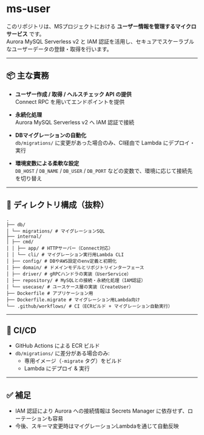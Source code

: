 # ms-user

このリポジトリは、MSプロジェクトにおける **ユーザー情報を管理するマイクロサービス** です。  
Aurora MySQL Serverless v2 と IAM 認証を活用し、セキュアでスケーラブルなユーザーデータの登録・取得を行います。

---

## 📦 主な責務

- **ユーザー作成 / 取得 / ヘルスチェック API の提供**  
  Connect RPC を用いてエンドポイントを提供

- **永続化処理**  
  Aurora MySQL Serverless v2 へ IAM 認証で接続

- **DBマイグレーションの自動化**  
  `db/migrations/` に変更があった場合のみ、CI経由で Lambda にデプロイ・実行

- **環境変数による柔軟な設定**  
  `DB_HOST` / `DB_NAME` / `DB_USER` / `DB_PORT` などの変数で、環境に応じて接続先を切り替え

---

## 📁 ディレクトリ構成（抜粋）

```
.
├── db/
│ └── migrations/ # マイグレーションSQL
├── internal/
│ ├── cmd/
│ │ ├── app/ # HTTPサーバー（Connect対応）
│ │ └── cli/ # マイグレーション実行用Lambda CLI
│ ├── config/ # DBやAWS設定のenv定義と初期化
│ ├── domain/ # ドメインモデルとリポジトリインターフェース
│ ├── driver/ # gRPCハンドラの実装（UserService）
│ ├── repository/ # MySQLとの接続・永続化処理（IAM認証）
│ └── usecase/ # ユースケース層の実装（CreateUser）
├── Dockerfile # アプリケーション用
├── Dockerfile.migrate # マイグレーション用Lambda向け
└── .github/workflows/ # CI（ECRビルド + マイグレーション自動実行）
```

---

## 🔁 CI/CD

- GitHub Actions による ECR ビルド
- `db/migrations/` に差分がある場合のみ:
  - 専用イメージ（`-migrate` タグ）をビルド
  - Lambda にデプロイ & 実行

---

## ✅ 補足

- IAM 認証により Aurora への接続情報は Secrets Manager に依存せず、ローテーションも容易
- 今後、スキーマ変更時はマイグレーションLambdaを通じて自動反映
